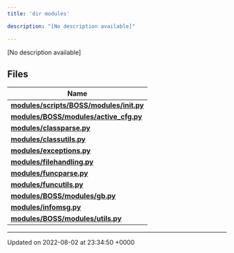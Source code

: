 ```yaml
---
title: 'dir modules'

description: "[No description available]"

---
```







[No description available]

## Files

| Name           |
| -------------- |
| **[modules/scripts/BOSS/modules/__init__.py](/documentation/code/colliderbit_development/files/scripts_2boss_2modules_2____init_____8py/#file-scripts/boss/modules/--init--.py)**  |
| **[modules/BOSS/modules/active_cfg.py](/documentation/code/colliderbit_development/files/boss_2modules_2active__cfg_8py/#file-boss/modules/active-cfg.py)**  |
| **[modules/classparse.py](/documentation/code/colliderbit_development/files/classparse_8py/#file-classparse.py)**  |
| **[modules/classutils.py](/documentation/code/colliderbit_development/files/classutils_8py/#file-classutils.py)**  |
| **[modules/exceptions.py](/documentation/code/colliderbit_development/files/exceptions_8py/#file-exceptions.py)**  |
| **[modules/filehandling.py](/documentation/code/colliderbit_development/files/filehandling_8py/#file-filehandling.py)**  |
| **[modules/funcparse.py](/documentation/code/colliderbit_development/files/funcparse_8py/#file-funcparse.py)**  |
| **[modules/funcutils.py](/documentation/code/colliderbit_development/files/funcutils_8py/#file-funcutils.py)**  |
| **[modules/BOSS/modules/gb.py](/documentation/code/colliderbit_development/files/boss_2modules_2gb_8py/#file-boss/modules/gb.py)**  |
| **[modules/infomsg.py](/documentation/code/colliderbit_development/files/infomsg_8py/#file-infomsg.py)**  |
| **[modules/BOSS/modules/utils.py](/documentation/code/colliderbit_development/files/boss_2modules_2utils_8py/#file-boss/modules/utils.py)**  |






-------------------------------

Updated on 2022-08-02 at 23:34:50 +0000

